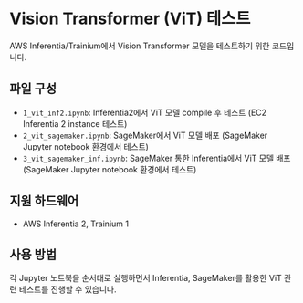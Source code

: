 # Vision Transformer (ViT) 테스트

AWS Inferentia/Trainium에서 Vision Transformer 모델을 테스트하기 위한 코드입니다.

## 파일 구성

- `1_vit_inf2.ipynb`: Inferentia2에서 ViT 모델 compile 후 테스트 (EC2 Inferentia 2 instance 테스트)
- `2_vit_sagemaker.ipynb`: SageMaker에서 ViT 모델 배포 (SageMaker Jupyter notebook 환경에서 테스트)
- `3_vit_sagemaker_inf.ipynb`: SageMaker 통한 Inferentia에서 ViT 모델 배포 (SageMaker Jupyter notebook 환경에서 테스트)

## 지원 하드웨어

- AWS Inferentia 2, Trainium 1

## 사용 방법

각 Jupyter 노트북을 순서대로 실행하면서 Inferentia, SageMaker를 활용한 ViT 관련 테스트를 진행할 수 있습니다.
